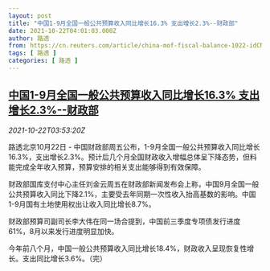 ```yaml
---
layout: post
title: "中国1-9月全国一般公共预算收入同比增长16.3% 支出增长2.3%--财政部"
date: 2021-10-22T04:01:03.000Z
author: 路透
from: https://cn.reuters.com/article/china-mof-fiscal-balance-1022-idCNKBS2HC0AJ
tags: [ 路透 ]
categories: [ 路透 ]
---
```

<!--1634875263000-->
[中国1-9月全国一般公共预算收入同比增长16.3% 支出增长2.3%--财政部](https://cn.reuters.com/article/china-mof-fiscal-balance-1022-idCNKBS2HC0AJ)
------

<div>
<div><i>2021-10-22T03:53:20Z</i></div><p>路透北京10月22日 - 中国财政部周五公布，1-9月全国一般公共预算收入同比增长16.3%，支出增长2.3%。预计后几个月全国财政收入增幅总体呈下降态势，但料能完成全年收入预算，预算安排的相关支出能够得到有效保障。</p><p>财政部国库支付中心主任刘金云周五在财政部新闻发布会上称，中国9月全国一般公共预算收入同比下降2.1%，主要受去年同期一次性收入抬高基数的影响。中国1-9月国有土地使用权出让收入同比增长8.7%。</p><p>财政部预算司副司长李大伟在同一场合提到，中国前三季度专项债发行进度61%，8月以来发行进度明显加快。</p><p>今年前八个月，中国一般公共预算收入同比增长18.4%，财政收入呈现恢复性增长。支出同比增长3.6%。（完）</p>
</div>
